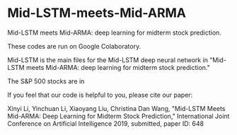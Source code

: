 # Mid-LSTM-meets-Mid-ARMA
Mid-LSTM meets Mid-ARMA: deep learning for midterm stock prediction.

These codes are run on Google Colaboratory.

Mid-LSTM is the main files for the Mid-LSTM deep neural network in "Mid-LSTM meets Mid-ARMA: deep learning for midterm stock prediction."

The S&P 500 stocks are in 

If you feel that our code is helpful to you, please cite our paper:

Xinyi Li, Yinchuan Li, Xiaoyang Liu, Christina Dan Wang, "Mid-LSTM Meets Mid-ARMA: Deep Learning for Midterm Stock Prediction," International Joint Conference on Artificial Intelligence 2019, submitted, paper ID: 648
